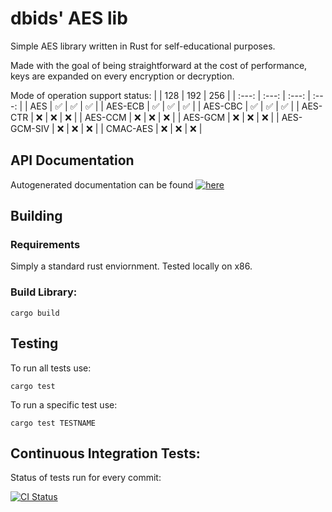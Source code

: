 # dbids' AES lib
Simple AES library written in Rust for self-educational purposes.

Made with the goal of being straightforward at the cost of performance, keys are expanded on
every encryption or decryption.

Mode of operation support status:
| | 128 | 192 | 256 |
| :---: | :---: | :---: | :---: |
| AES | ✅ | ✅ | ✅ |
| AES-ECB | ✅ | ✅ | ✅ |
| AES-CBC | ✅ | ✅ | ✅ |
| AES-CTR | ❌ | ❌ | ❌ |
| AES-CCM | ❌ | ❌ | ❌ |
| AES-GCM | ❌ | ❌ | ❌ |
| AES-GCM-SIV | ❌ | ❌ | ❌ |
| CMAC-AES | ❌ | ❌ | ❌ |

## API Documentation
[doc-img]: https://github.com/dbids/aes/actions/workflows/docs.yml/badge.svg
[doc-url]: https://dbids.github.io/aes/dbids_aes/index.html
Autogenerated documentation can be found [![here][doc-img]][doc-url]

## Building
### Requirements
Simply a standard rust enviornment.  Tested locally on x86.

### Build Library:
```
cargo build
```
## Testing
To run all tests use:
```
cargo test
```
To run a specific test use:
```
cargo test TESTNAME
```
## Continuous Integration Tests:
Status of tests run for every commit:

[build-img]: https://github.com/dbids/aes/actions/workflows/ci.yml/badge.svg
[build-url]: https://github.com/dbids/aes/actions/workflows/ci.yml
[![CI Status][build-img]][build-url]
